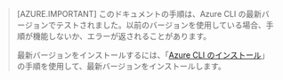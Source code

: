 > [AZURE.IMPORTANT] このドキュメントの手順は、Azure CLI の最新バージョンでテストされました。以前のバージョンを使用している場合、手順が機能しないか、エラーが返されることがあります。
>
> 最新バージョンをインストールするには、「[Azure CLI のインストール](../articles/xplat-cli-install.md)」の手順を使用して、最新バージョンをインストールします。

<!---HONumber=AcomDC_0427_2016-->